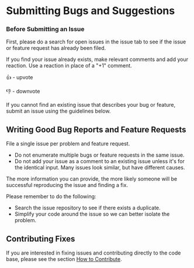 
# Submitting Bugs and Suggestions

### [](https://github.com/atlascity/community/submitting-bugs-and-suggestions.md#before-submitting-an-issue)Before Submitting an Issue

First, please do a search for open issues in the issue tab to see if the issue or feature request has already been filed.

If you find your issue already exists, make relevant comments and add your reaction. Use a reaction in place of a "+1" comment.

👍 - upvote

👎 - downvote

If you cannot find an existing issue that describes your bug or feature, submit an issue using the guidelines below.

## [](https://github.com/atlascity/community/submitting-bugs-and-suggestions.md#writing-good-bug-reports-and-feature-requests)Writing Good Bug Reports and Feature Requests

File a single issue per problem and feature request.

-   Do not enumerate multiple bugs or feature requests in the same issue.
-   Do not add your issue as a comment to an existing issue unless it's for the identical input. Many issues look similar, but have different causes.

The more information you can provide, the more likely someone will be successful reproducing the issue and finding a fix.

Please remember to do the following:

-   Search the issue repository to see if there exists a duplicate.
-   Simplify your code around the issue so we can better isolate the problem.

## [](https://github.com/atlascity/community/submitting-bugs-and-suggestions.md#Submitting-Bugs-and-Suggestions#contributing-fixes)Contributing Fixes

If you are interested in fixing issues and contributing directly to the code base, please see the section [How to Contribute](https://github.com/atlascity/Community#how-to-contribute).
